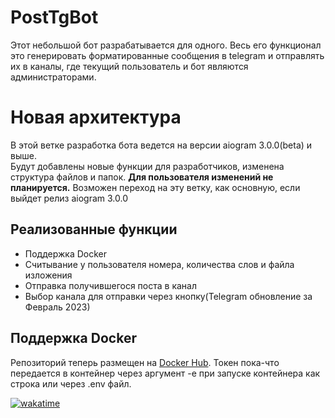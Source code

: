 # PostTgBot
Этот небольшой бот разрабатывается для одного.
Весь его функционал это генерировать форматированные сообщения в telegram и отправлять их в каналы, где текущий пользователь и бот являются администраторами.
# Новая архитектура
В этой ветке разработка бота ведется на версии aiogram 3.0.0(beta) и выше.\
Будут добавлены новые функции для разработчиков, изменена структура файлов и папок. **Для пользователя изменений не планируется.**
Возможен переход на эту ветку, как основную, если выйдет релиз aiogram 3.0.0
## Реализованные функции
- Поддержка Docker
- Считывание у пользователя номера, количества слов и файла изложения
- Отправка получившегося поста в канал
- Выбор канала для отправки через кнопку(Telegram обновление за Февраль 2023)
## Поддержка Docker
Репозиторий  теперь размещен на [Docker Hub](https://hub.docker.com/r/zeusina/posttgbot). Токен пока-что передается в контейнер через аргумент -e при запуске контейнера как строка или через .env файл.

[![wakatime](https://wakatime.com/badge/github/Zeusina/PostTgBot.svg)](https://wakatime.com/badge/github/Zeusina/PostTgBot)
